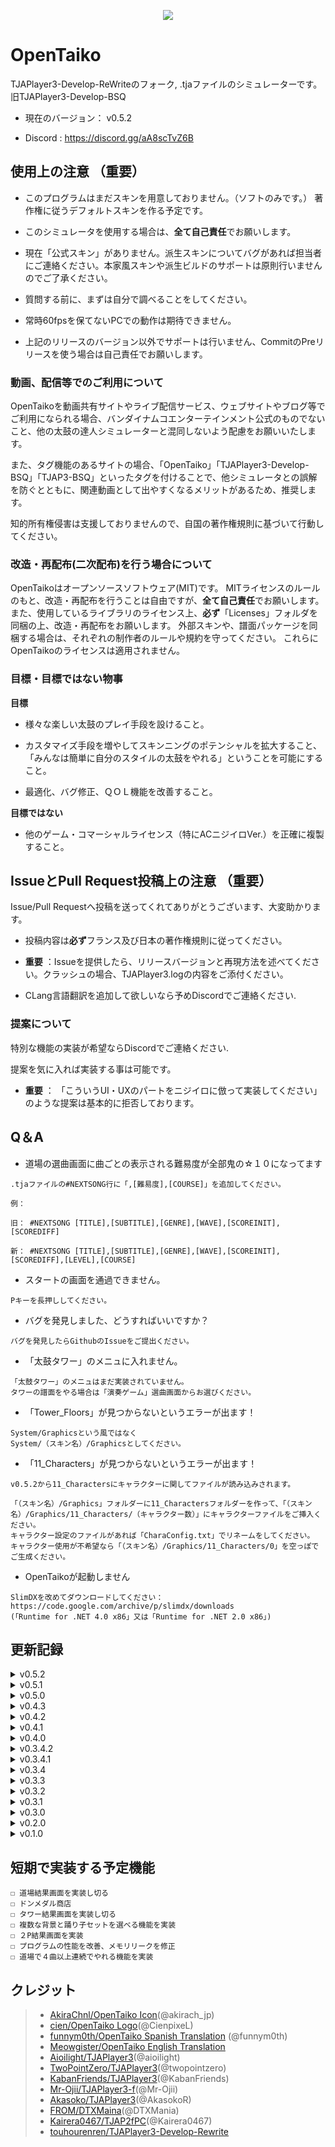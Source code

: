 <p align="center">
  <img src="https://user-images.githubusercontent.com/58159635/140600257-f712fc48-d09a-4a5e-a78d-e7c65ca19b80.png">
</p>

# OpenTaiko

TJAPlayer3-Develop-ReWriteのフォーク, .tjaファイルのシミュレーターです。
旧TJAPlayer3-Develop-BSQ

- 現在のバージョン： v0.5.2

- Discord : https://discord.gg/aA8scTvZ6B

## 使用上の注意 （重要）

- このプログラムはまだスキンを用意しておりません。（ソフトのみです。） 著作権に従うデフォルトスキンを作る予定です。

- このシミュレータを使用する場合は、**全て自己責任**でお願いします。

- 現在「公式スキン」がありません。派生スキンについてバグがあれば担当者にご連絡ください。本家風スキンや派生ビルドのサポートは原則行いませんのでご了承ください。

- 質問する前に、まずは自分で調べることをしてください。

- 常時60fpsを保てないPCでの動作は期待できません。

- 上記のリリースのバージョン以外でサポートは行いません、CommitのPreリリースを使う場合は自己責任でお願いします。

### 動画、配信等でのご利用について

OpenTaikoを動画共有サイトやライブ配信サービス、ウェブサイトやブログ等でご利用になられる場合、バンダイナムコエンターテインメント公式のものでないこと、他の太鼓の達人シミュレーターと混同しないよう配慮をお願いいたします。

また、タグ機能のあるサイトの場合、「OpenTaiko」「TJAPlayer3-Develop-BSQ」「TJAP3-BSQ」といったタグを付けることで、他シミュレータとの誤解を防ぐとともに、関連動画として出やすくなるメリットがあるため、推奨します。

知的所有権侵害は支援しておりませんので、自国の著作権規則に基づいて行動してください。

### 改造・再配布(二次配布)を行う場合について

OpenTaikoはオープンソースソフトウェア(MIT)です。
MITライセンスのルールのもと、改造・再配布を行うことは自由ですが、**全て自己責任**でお願いします。
また、使用しているライブラリのライセンス上、**必ず**「Licenses」フォルダを同梱の上、改造・再配布をお願いします。
外部スキンや、譜面パッケージを同梱する場合は、それぞれの制作者のルールや規約を守ってください。
これらにOpenTaikoのライセンスは適用されません。

### 目標・目標ではない物事

**目標**

- 様々な楽しい太鼓のプレイ手段を設けること。

- カスタマイズ手段を増やしてスキンニングのポテンシャルを拡大すること、「みんなは簡単に自分のスタイルの太鼓をやれる」ということを可能にすること。

- 最適化、バグ修正、ＱＯＬ機能を改善すること。

**目標ではない**

- 他のゲーム・コマーシャルライセンス（特にACニジイロVer.）を正確に複製すること。

## IssueとPull Request投稿上の注意 （重要）

Issue/Pull Requestへ投稿を送ってくれてありがとうございます、大変助かります。

- 投稿内容は**必ず**フランス及び日本の著作権規則に従ってください。

- **重要** ：Issueを提供したら、リリースバージョンと再現方法を述べてください。クラッシュの場合、TJAPlayer3.logの内容をご添付ください。

- CLang言語翻訳を追加して欲しいなら予めDiscordでご連絡ください.

### 提案について

特別な機能の実装が希望ならDiscordでご連絡ください.

提案を気に入れば実装する事は可能です。

- **重要** ： 「こういうUI・UXのパートをニジイロに倣って実装してください」のような提案は基本的に拒否しております。

## Q＆A

- 道場の選曲画面に曲ごとの表示される難易度が全部鬼の☆１０になってます

```
.tjaファイルの#NEXTSONG行に「,[難易度],[COURSE]」を追加してください。

例：

旧： #NEXTSONG [TITLE],[SUBTITLE],[GENRE],[WAVE],[SCOREINIT],[SCOREDIFF]

新： #NEXTSONG [TITLE],[SUBTITLE],[GENRE],[WAVE],[SCOREINIT],[SCOREDIFF],[LEVEL],[COURSE]
```

- スタートの画面を通過できません。

```
Pキーを長押ししてください。
```

- バグを発見しました、どうすればいいですか？

```
バグを発見したらGithubのIssueをご提出ください。
```

- 「太鼓タワー」のメニュに入れません。

```
「太鼓タワー」のメニュはまだ実装されていません。
タワーの譜面をやる場合は「演奏ゲーム」選曲画面からお選びください。
```

- 「Tower_Floors」が見つからないというエラーが出ます！

```
System/Graphicsという風ではなく
System/（スキン名）/Graphicsとしてください。
```

- 「11_Characters」が見つからないというエラーが出ます！

```
v0.5.2から11_Charactersにキャラクターに関してファイルが読み込みされます。

「（スキン名）/Graphics」フォルダーに11_Charactersフォルダーを作って、「（スキン名）/Graphics/11_Characters/（キャラクター数）」にキャラクターファイルをご挿入ください。
キャラクター設定のファイルがあれば「CharaConfig.txt」でリネームをしてください。
キャラクター使用が不希望なら「（スキン名）/Graphics/11_Characters/0」を空っぽでご生成ください。
```

- OpenTaikoが起動しません

```
SlimDXを改めてダウンロードしてください：https://code.google.com/archive/p/slimdx/downloads
(「Runtime for .NET 4.0 x86」又は「Runtime for .NET 2.0 x86」)
```

## 更新記録

<details>
	<summary>v0.5.2</summary>
	
	- 太鼓部屋の機能を追加
	
	- カスタム名札やキャラクター可能にする機能を実装
	
	- メダルを取得可能にする手順を追加
	
	- 段位タイトルを解放可能にする機能を追加
	
	- 複数な手続き型テクスチャを追加
	
	- スペイン語の翻訳を追加
	
	- 「おまかせ」オプションを追加
	
	- 様々なUI/UX改善
	
	- 譜面読み込みの最適化
	
	- 分岐譜面を修正
	
</details>

<details>
	<summary>v0.5.1</summary>
	
	- 道場に複数なアニメーションを追加
	
	- ゲーム終了画面やメニュアイコンを追加
	
	- 様々なバグ修正
	
	- 複数な外国語サポートを追加
	
	- 様々なUI改善
	
	- 演奏選曲画面の複数なレイアウトを追加
	
</details>

<details>
	<summary>v0.5.0</summary>
	
	- タワーを実装 (背景+結果画面の基盤)
	
	- タワー譜面で「TOWERTYPE」の設定を追加 （タワー譜面に複数なスキンを用いてプレイを可能にする機能）
	
	- 道場にAccuracy（精度）のEXAMを追加
	
	- box.defで「#BOXCOLOR」, 「#BOXTYPE」, 「#BGCOLOR」, 「#BGTYPE」, 「#BOXCHARA」の設定を追加
	
</details>

<details>
	<summary>v0.4.3</summary>
	
	- タワーを実装 (Gameplay)
	
</details>

<details>
	<summary>v0.4.2</summary>
	
	- 演奏選曲画面に複数のバグとクラッシュを修正
	
	- COURSE:Towerの.tjaファイルのクラッシュを修正、太鼓タワーメニュ・LIFE管理・結果画面がまだ実装されていません。

</details>

<details>
	<summary>v0.4.1</summary>
	
	- 演奏選曲画面に複数のバグとクラッシュ場面を修正
	
</details>

<details>
	<summary>v0.4.0</summary>
	
	- EXAM5,6,7の実装 (下記の映像をご覧ください)
	
	- EXAM数にギャップのあるクラッシュ場面を修正
	
	- Danに関してコードの構造を改善（コード蓄積の修正）
  
</details>

<details>
	<summary>v0.3.4.2</summary>
	
	- 道場選曲画面にプチキャラを追加
	
</details>

<details>
	<summary>v0.3.4.1</summary>
	
	- Mobアニメーション速度の変化バグを修正
	
</details>

<details>
	<summary>v0.3.4</summary>
	
	- 道場の結果を保存を可能にする機能を実装
	
	- 道場選曲画面に合格プレートを表示
	
</details>

<details>
	<summary>v0.3.3</summary>
	
	- 道場の魂ゲージの表示を修正
	
	- 道場の結果画面の基盤を実装（まだ実装中）
	
</details>

<details>
	<summary>v0.3.2</summary>
	
	- 演奏セーブの重ね書きバグを修正
	
</details>

<details>
	<summary>v0.3.1</summary>
	
	- P2がスコアランクを表示できないバグを修正
	
</details>

<details>
	<summary>v0.3.0</summary>
	
	- メニュにプチキャラを表示
	
	- Nameplate.jsonファイルにプレイヤー別々のプチキャラを選べる可能にする機能を実装
	
</details>

<details>
	<summary>v0.2.0</summary>
	
	- 様々な演奏選曲画面のバグを修正
	
	- メインメニュに様々なバグを修正、コード蓄積を修正
	
</details>

<details>
	<summary>v0.1.0</summary>
	
	- 演奏結果画面のアニメーションを実装
	
</details>

## 短期で実装する予定機能
```
☐ 道場結果画面を実装し切る
☐ ドンメダル商店
☐ タワー結果画面を実装し切る
☐ 複数な背景と踊り子セットを選べる機能を実装
☐ ２P結果画面を実装
☐ プログラムの性能を改善、メモリリークを修正
☐ 道場で４曲以上連続でやれる機能を実装
```
## クレジット

> * [AkiraChnl/OpenTaiko Icon](https://github.com/AkiraChnl)(@akirach_jp)
> * [cien/OpenTaiko Logo](https://twitter.com/CienpixeL)(@CienpixeL)
> * [funnym0th/OpenTaiko Spanish Translation](https://github.com/funnym0th) (@funnym0th)
> * [Meowgister/OpenTaiko English Translation](https://www.youtube.com/channel/UCDi5puZaJLMUA6OgIAb7rmQ)
> * [Aioilight/TJAPlayer3](https://github.com/aioilight/TJAPlayer3)(@aioilight)
> * [TwoPointZero/TJAPlayer3](https://github.com/twopointzero/TJAPlayer3)(@twopointzero)
> * [KabanFriends/TJAPlayer3](https://github.com/KabanFriends/TJAPlayer3/tree/features)(@KabanFriends)
> * [Mr-Ojii/TJAPlayer3-f](https://github.com/Mr-Ojii/TJAPlayer3-f)(@Mr-Ojii)
> * [Akasoko/TJAPlayer3](https://github.com/Akasoko-Master/TJAPlayer3)(@AkasokoR)
> * [FROM/DTXMaina](https://github.com/DTXMania)(@DTXMania)
> * [Kairera0467/TJAP2fPC](https://github.com/kairera0467/TJAP2fPC)(@Kairera0467)
> * [touhourenren/TJAPlayer3-Develop-Rewrite](https://github.com/touhourenren)

